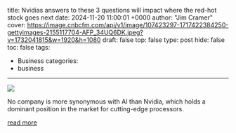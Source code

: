title: Nvidias answers to these 3 questions will impact where the red-hot stock goes next
date: 2024-11-20 11:00:01 +0000
author: "Jim Cramer"
cover: https://image.cnbcfm.com/api/v1/image/107423297-1717422384250-gettyimages-2155117704-AFP_34UQ6DK.jpeg?v=1732041815&w=1920&h=1080
draft: false
top: false
type: post
hide: false
toc: false
tags:
  - Business
categories:
  - business
---

![](https://image.cnbcfm.com/api/v1/image/107423297-1717422384250-gettyimages-2155117704-AFP_34UQ6DK.jpeg?v=1732041815&w=1920&h=1080)

No company is more synonymous with AI than Nvidia, which holds a dominant position in the market for cutting-edge processors.

[read more](https://www.cnbc.com/2024/11/20/nvidias-answers-to-3-questions-will-impact-where-the-stock-goes-next.html)
